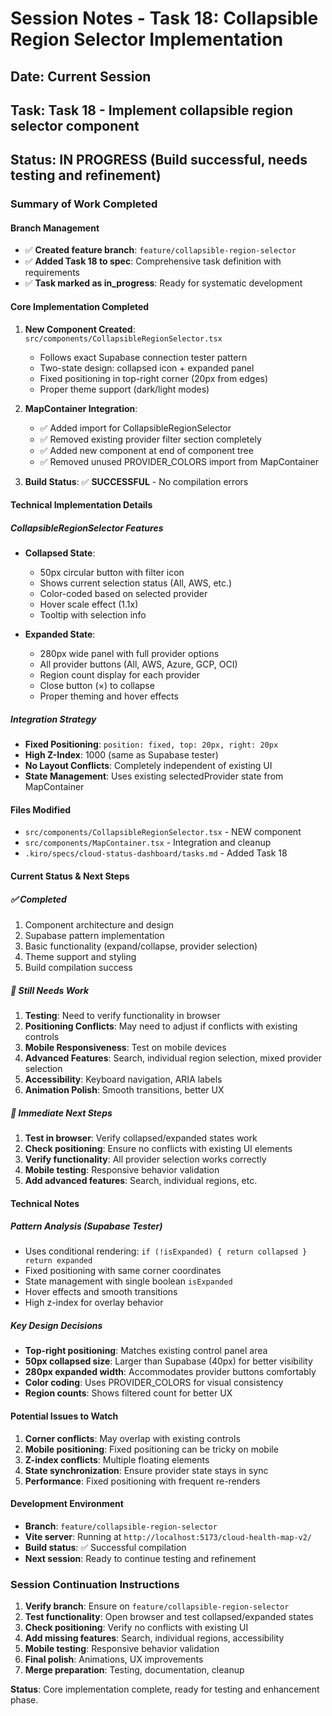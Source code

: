 # Session Notes - Task 18: Collapsible Region Selector Implementation

## Date: Current Session
## Task: Task 18 - Implement collapsible region selector component
## Status: IN PROGRESS (Build successful, needs testing and refinement)

### Summary of Work Completed

#### Branch Management
- ✅ **Created feature branch**: `feature/collapsible-region-selector`
- ✅ **Added Task 18 to spec**: Comprehensive task definition with requirements
- ✅ **Task marked as in_progress**: Ready for systematic development

#### Core Implementation Completed
1. **New Component Created**: `src/components/CollapsibleRegionSelector.tsx`
   - Follows exact Supabase connection tester pattern
   - Two-state design: collapsed icon + expanded panel
   - Fixed positioning in top-right corner (20px from edges)
   - Proper theme support (dark/light modes)

2. **MapContainer Integration**: 
   - ✅ Added import for CollapsibleRegionSelector
   - ✅ Removed existing provider filter section completely
   - ✅ Added new component at end of component tree
   - ✅ Removed unused PROVIDER_COLORS import from MapContainer

3. **Build Status**: ✅ **SUCCESSFUL** - No compilation errors

#### Technical Implementation Details

##### CollapsibleRegionSelector Features
- **Collapsed State**: 
  - 50px circular button with filter icon
  - Shows current selection status (All, AWS, etc.)
  - Color-coded based on selected provider
  - Hover scale effect (1.1x)
  - Tooltip with selection info

- **Expanded State**:
  - 280px wide panel with full provider options
  - All provider buttons (All, AWS, Azure, GCP, OCI)
  - Region count display for each provider
  - Close button (×) to collapse
  - Proper theming and hover effects

##### Integration Strategy
- **Fixed Positioning**: `position: fixed, top: 20px, right: 20px`
- **High Z-Index**: 1000 (same as Supabase tester)
- **No Layout Conflicts**: Completely independent of existing UI
- **State Management**: Uses existing selectedProvider state from MapContainer

#### Files Modified
- `src/components/CollapsibleRegionSelector.tsx` - NEW component
- `src/components/MapContainer.tsx` - Integration and cleanup
- `.kiro/specs/cloud-status-dashboard/tasks.md` - Added Task 18

#### Current Status & Next Steps

##### ✅ Completed
1. Component architecture and design
2. Supabase pattern implementation
3. Basic functionality (expand/collapse, provider selection)
4. Theme support and styling
5. Build compilation success

##### 🔄 Still Needs Work
1. **Testing**: Need to verify functionality in browser
2. **Positioning Conflicts**: May need to adjust if conflicts with existing controls
3. **Mobile Responsiveness**: Test on mobile devices
4. **Advanced Features**: Search, individual region selection, mixed provider selection
5. **Accessibility**: Keyboard navigation, ARIA labels
6. **Animation Polish**: Smooth transitions, better UX

##### 🎯 Immediate Next Steps
1. **Test in browser**: Verify collapsed/expanded states work
2. **Check positioning**: Ensure no conflicts with existing UI elements
3. **Verify functionality**: All provider selection works correctly
4. **Mobile testing**: Responsive behavior validation
5. **Add advanced features**: Search, individual regions, etc.

#### Technical Notes

##### Pattern Analysis (Supabase Tester)
- Uses conditional rendering: `if (!isExpanded) { return collapsed } return expanded`
- Fixed positioning with same corner coordinates
- State management with single boolean `isExpanded`
- Hover effects and smooth transitions
- High z-index for overlay behavior

##### Key Design Decisions
- **Top-right positioning**: Matches existing control panel area
- **50px collapsed size**: Larger than Supabase (40px) for better visibility
- **280px expanded width**: Accommodates provider buttons comfortably
- **Color coding**: Uses PROVIDER_COLORS for visual consistency
- **Region counts**: Shows filtered count for better UX

#### Potential Issues to Watch
1. **Corner conflicts**: May overlap with existing controls
2. **Mobile positioning**: Fixed positioning can be tricky on mobile
3. **Z-index conflicts**: Multiple floating elements
4. **State synchronization**: Ensure provider state stays in sync
5. **Performance**: Fixed positioning with frequent re-renders

#### Development Environment
- **Branch**: `feature/collapsible-region-selector`
- **Vite server**: Running at `http://localhost:5173/cloud-health-map-v2/`
- **Build status**: ✅ Successful compilation
- **Next session**: Ready to continue testing and refinement

### Session Continuation Instructions

1. **Verify branch**: Ensure on `feature/collapsible-region-selector`
2. **Test functionality**: Open browser and test collapsed/expanded states
3. **Check positioning**: Verify no conflicts with existing UI
4. **Add missing features**: Search, individual regions, accessibility
5. **Mobile testing**: Responsive behavior validation
6. **Final polish**: Animations, UX improvements
7. **Merge preparation**: Testing, documentation, cleanup

**Status**: Core implementation complete, ready for testing and enhancement phase.